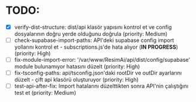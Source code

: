 # TODO:

- [x] verify-dist-structure: dist/api klasör yapısını kontrol et ve config dosyalarının doğru yerde olduğunu doğrula (priority: Medium)
- [ ] check-supabase-import-paths: API'deki supabase config import yollarını kontrol et - subscriptions.js'de hata alıyor (**IN PROGRESS**) (priority: High)
- [ ] fix-module-import-error: '/var/www/ResimAi/api/dist/config/supabase' module bulunamıyor hatasını düzelt (priority: High)
- [ ] fix-tsconfig-paths: api/tsconfig.json'daki rootDir ve outDir ayarlarını düzelt - çift api klasörü oluşturuyor (priority: High)
- [ ] test-api-after-fix: Import hatalarını düzelttikten sonra API'nin çalıştığını test et (priority: Medium)
